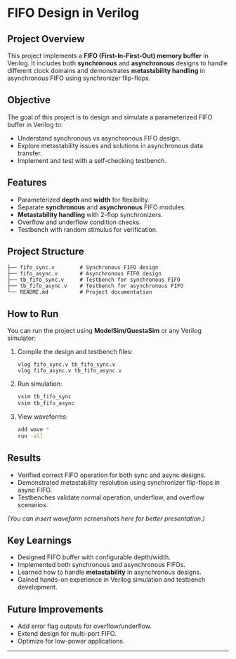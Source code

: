 # FIFO Design in Verilog

## Project Overview

This project implements a **FIFO (First-In-First-Out) memory buffer** in Verilog.
It includes both **synchronous** and **asynchronous** designs to handle different clock domains and demonstrates **metastability handling** in asynchronous FIFO using synchronizer flip-flops.

## Objective

The goal of this project is to design and simulate a parameterized FIFO buffer in Verilog to:

* Understand synchronous vs asynchronous FIFO design.
* Explore metastability issues and solutions in asynchronous data transfer.
* Implement and test with a self-checking testbench.

## Features

* Parameterized **depth** and **width** for flexibility.
* Separate **synchronous** and **asynchronous** FIFO modules.
* **Metastability handling** with 2-flop synchronizers.
* Overflow and underflow condition checks.
* Testbench with random stimulus for verification.

## Project Structure

```
├── fifo_sync.v        # Synchronous FIFO design
├── fifo_async.v       # Asynchronous FIFO design
├── tb_fifo_sync.v     # Testbench for synchronous FIFO
├── tb_fifo_async.v    # Testbench for asynchronous FIFO
└── README.md          # Project documentation
```

## How to Run

You can run the project using **ModelSim/QuestaSim** or any Verilog simulator:

1. Compile the design and testbench files:

   ```bas
   vlog fifo_sync.v tb_fifo_sync.v
   vlog fifo_async.v tb_fifo_async.v
   ```

2. Run simulation:

   ```bash
   vsim tb_fifo_sync
   vsim tb_fifo_async
   ```

3. View waveforms:

   ```bash
   add wave *
   run -all
   ```

## Results

* Verified correct FIFO operation for both sync and async designs.
* Demonstrated metastability resolution using synchronizer flip-flops in async FIFO.
* Testbenches validate normal operation, underflow, and overflow scenarios.

*(You can insert waveform screenshots here for better presentation.)*

## Key Learnings

* Designed FIFO buffer with configurable depth/width.
* Implemented both synchronous and asynchronous FIFOs.
* Learned how to handle **metastability** in asynchronous designs.
* Gained hands-on experience in Verilog simulation and testbench development.

## Future Improvements

* Add error flag outputs for overflow/underflow.
* Extend design for multi-port FIFO.
* Optimize for low-power applications.

---

